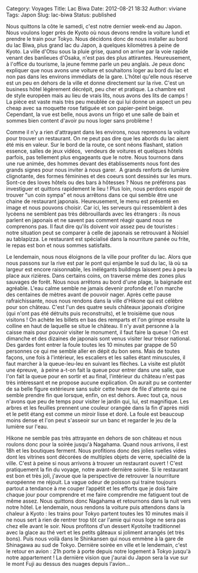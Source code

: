 Category: Voyages
Title: Lac Biwa
Date: 2012-08-21 18:32
Author: viviane
Tags: Japon
Slug: lac-biwa
Status: published

Nous quittons la côte le samedi, c'est notre dernier week-end au Japon. Nous voulons loger près de Kyoto où nous devons rendre la voiture lundi et prendre le train pour Tokyo. Nous décidons donc de nous installer au bord du lac Biwa, plus grand lac du Japon, à quelques kilomètres à peine de Kyoto. La ville d'Otsu sous la pluie grise, quand on arrive par la voie rapide venant des banlieues d'Osaka, n'est pas des plus attirantes. Heureusement, à l'office du tourisme, la jeune femme parle un peu anglais. Je peux donc expliquer que nous avons une voiture et souhaitons loger au bord du lac et non pas dans les environs immédiats de la gare. L'hôtel qu'elle nous réserve est un peu en dehors de la ville et donne directement sur la rive. C'est un business hôtel légèrement décrépit, peu cher et pratique. La chambre est de style européen mais au lieu de vrais lits, nous avons des lits de camps ! La pièce est vaste mais très peu meublée ce qui lui donne un aspect un peu cheap avec sa moquette rose fatiguée et son papier-peint beige. Cependant, la vue est belle, nous avons un frigo et une salle de bain et sommes bien content d'avoir pu nous loger sans problème !

Comme il n'y a rien d'attrayant dans les environs, nous reprenons la voiture pour trouver un restaurant. On ne peut pas dire que les abords du lac aient été mis en valeur. Sur le bord de la route, ce sont néons flashant, station essence, salles de jeux vidéos,  vendeurs de voitures et quelques hôtels parfois, pas tellement plus engageants que le notre. Nous tournons dans une rue animée, des hommes devant des établissements nous font des grands signes pour nous inviter à nous garer.  A grands renforts de lumière clignotante, des formes féminines et des coeurs sont dessinés sur les murs. Sont-ce des loves hôtels ou des bars à hôtesses ? Nous ne préférons pas investiguer et quittons rapidement le lieu ! Plus loin, nous perdons espoir de trouver "un coin sympa" et nous arrêtons dans ce qui semble être une chaine de restaurant japonais. Heureusement, le menu est présenté en image et nous pouvons choisir. Car ici, les serveurs qui ressemblent à des lycéens ne semblent pas très débrouillards avec les étrangers : ils nous parlent en japonais et ne savent pas comment réagir quand nous ne comprenons pas. Il faut dire qu'ils doivent voir assez peu de touristes : notre situation peut se comparer à celle de japonais se retrouvant à Noisiel au tablapizza. Le restaurant est spécialisé dans la nourriture panée ou frite, le repas est bon et nous sommes satisfaits.

Le lendemain, nous nous éloignons de la ville pour profiter du lac. Alors que nous passons sur la rive est par le pont qui enjambe le sud du lac, là où sa largeur est encore raisonnable, les inélégants buildings laissent peu à peu la place aux rizières. Dans certains coins, on traverse même des zones plus sauvages de forêt. Nous nous arrêtons au bord d'une plage, la baignade est agréable. L'eau calme semble ne jamais devenir profonde et l'on marche des centaines de mètres avant de pouvoir nager. Après cette pause rafraichissante, nous nous rendons dans la ville d'Hikone qui est célèbre pour son château. C'est l'un des quatre seuls châteaux japonais d’origine (qui n'ont pas été détruits puis reconstruits), et le troisième que nous visitons ! On achète les billets en bas des remparts et l'on grimpe ensuite la colline en haut de laquelle se situe le château. Il n'y avait personne à la caisse mais pour pouvoir visiter le monument, il faut faire la queue ! On est dimanche et des dizaines de japonais sont venus visiter leur trésor national. Des gardes font entrer la foule toutes les 10 minutes par grappe de 50 personnes ce qui me semble aller en dépit du bon sens. Mais de toutes façons, une fois à l'intérieur, les escaliers et les salles étant minuscules, il faut marcher à la queue-leu-leu en suivant les flèches. La visite est plutôt une épreuve,  à peine a-t-on fait la queue pour entrer dans une salle, que l'on fait la queue pour en sortir et au final, l'intérieur du château n'est pas très intéressant et ne propose aucune explication. On aurait pu se contenter de sa belle figure extérieure sans subir cette heure de file d'attente qui ne semble prendre fin que lorsque, enfin, on est dehors. Avec tout ça, nous n'avons que peu de temps pour visiter le jardin qui, lui, est magnifique. Les arbres et les feuilles prennent une couleur orangée dans la fin d'après midi et le petit étang est comme un miroir lisse et doré. La foule est beaucoup moins dense et l'on peut s'asseoir sur un banc et regarder le jeu de la lumière sur l'eau.

Hikone ne semble pas très attrayante en dehors de son château et nous roulons donc pour la soirée jusqu'à Nagahama. Quand nous arrivons, il est 18h et les boutiques ferment. Nous profitions donc des jolies ruelles vides dont les vitrines sont décorées de multiples objets de verre, spécialité de la ville. C'est à peine si nous arrivons à trouver un restaurant ouvert ! C'est pratiquement la fin du voyage, notre avant-dernière soirée. Si le restaurant est bon et très joli, j'avoue que la perspective de retrouver la nourriture européenne me réjouit. La vague odeur de poisson qui traine toujours partout a tendance à me couper l’appétit et les efforts que je dois faire chaque jour pour comprendre et me faire comprendre me fatiguent tout de même assez. Nous quittons donc Nagahama et retournons dans la nuit vers notre hôtel. Le lendemain, nous rendons la voiture puis attendons dans la chaleur à Kyoto : les trains pour Tokyo partent toutes les 10 minutes mais il ne nous sert à rien de rentrer trop tôt car l'amie qui nous loge ne sera pas chez elle avant le soir. Nous profitons d'un dessert Kyotoïte traditionnel avec la glace au thé vert et les petits gâteaux si joliment arrangés (et très bons). Puis nous voilà dans le Shinkansen qui nous emmène à la gare de Shinagawa au sud de Tokyo. Dernière soirée en ville et le lendemain, c'est le retour en avion : 21h porte à porte depuis notre logement à Tokyo jusqu'à notre appartement ! La dernière vision que j'aurai du Japon sera la vue sur le mont Fuji au dessus des nuages depuis l'avion...